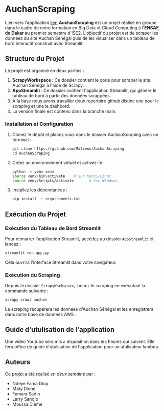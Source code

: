 

# AuchanScraping
Lien vers l'application [lien](https://dashboardauchanscraping.streamlit.app/)
**AuchanScraping** est un projet réalisé en groupe dans le cadre de notre formation en Big Data et Cloud Computing à l'**ENSAE de Dakar** au premier semestre d'ISE2. L'objectif du projet est de scraper les données du site Auchan Sénégal puis de les visualiser dans un tableau de bord interactif construit avec Streamlit. 

## Structure du Projet

Le projet est organisé en deux parties :

1. **ScrapyWorkspace** : Ce dossier contient le code pour scraper le site Auchan Sénégal à l'aide de Scrapy. 
2. **AppStreamlit** : Ce dossier contient l'application Streamlit, qui génère le tableau de bord à partir des données scrappées.
3. A la base nous avons travailler deux repertoire github distinc une pour le scraping et une le dashbord.
4. La version finale est contenu dans la branche main.

### Installation et Configuration

1. Clonez le dépôt et placez vous dans le dossier AuchanScraping avec un terminal  :
   ```bash
   git clone https://github.com/Mafieuu/AuchanScraping
   cd AuchanScraping
   ```

2. Créez un environnement virtuel et activez-le :
   ```bash
   python -m venv venv
   source venv\bin\activate    # Sur MacOS/Linux
   source venv/Scripts/activate       # Sur Windows
   ```

3. Installez les dépendances :
   ```bash
   pip install -r requirements.txt
   ```

## Exécution du Projet

###  Exécution du Tableau de Bord Streamlit

Pour démarrer l'application Streamlit, accédez au dossier `AppStreamlit` et lancez :
```bash
streamlit run app.py
```
Cela ouvrira l'interface Streamlit dans votre navigateur.
###  Exécution du Scraping

Depuis le dossier `ScrapyWorkspace`, lancez le scraping en exécutant la commande suivante :
```bash
scrapy crawl auchan
```
Le scraping récupérera les données d'Auchan Sénégal et les enregistrera dans notre base de données AWS .

## Guide d'utulisation de l'application
   Une video Youtube sera mis a disposition dans les heures qui suivent.
   Elle fera office de guide d'utulisation de l'application pour un utulisateur lambda.
## Auteurs

Ce projet a été réalisé en *deux semaine*  par :
- Ndeye Fama Diop
- Maty Dione
- Famara Sadio
- Larry Sandjo
- Moussa Dieme

